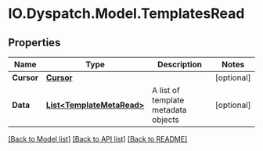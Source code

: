 
# IO.Dyspatch.Model.TemplatesRead

## Properties

Name | Type | Description | Notes
------------ | ------------- | ------------- | -------------
**Cursor** | [**Cursor**](Cursor.md) |  | [optional] 
**Data** | [**List&lt;TemplateMetaRead&gt;**](TemplateMetaRead.md) | A list of template metadata objects | [optional] 

[[Back to Model list]](../README.md#documentation-for-models)
[[Back to API list]](../README.md#documentation-for-api-endpoints)
[[Back to README]](../README.md)

